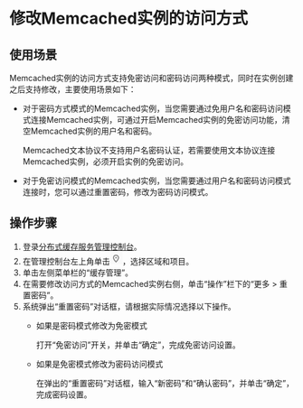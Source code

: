 # 修改Memcached实例的访问方式<a name="dcs-ug-0312043"></a>

## 使用场景<a name="section8219132417355"></a>

Memcached实例的访问方式支持免密访问和密码访问两种模式，同时在实例创建之后支持修改，主要使用场景如下：

-   对于密码方式模式的Memcached实例，当您需要通过免用户名和密码访问模式连接Memcached实例，可通过开启Memcached实例的免密访问功能，清空Memcached实例的用户名和密码。

    Memcached文本协议不支持用户名密码认证，若需要使用文本协议连接Memcached实例，必须开启实例的免密访问。

-   对于免密访问模式的Memcached实例，当您需要通过用户名和密码访问模式连接时，您可以通过重置密码，修改为密码访问模式。

## 操作步骤<a name="section166215281808"></a>

1.  登录[分布式缓存服务管理控制台](https://console.huaweicloud.com/dcs)。
2.  在管理控制台左上角单击![](figures/icon-region.png)，选择区域和项目。
3.  单击左侧菜单栏的“缓存管理”。
4.  在需要修改访问方式的Memcached实例右侧，单击“操作”栏下的“更多 \> 重置密码”。
5.  系统弹出“重置密码”对话框，请根据实际情况选择以下操作。
    -   如果是密码模式修改为免密模式

        打开“免密访问”开关，并单击“确定”，完成免密访问设置。

    -   如果是免密模式修改为密码访问模式

        在弹出的“重置密码”对话框，输入“新密码”和“确认密码”，并单击“确定”，完成密码设置。



